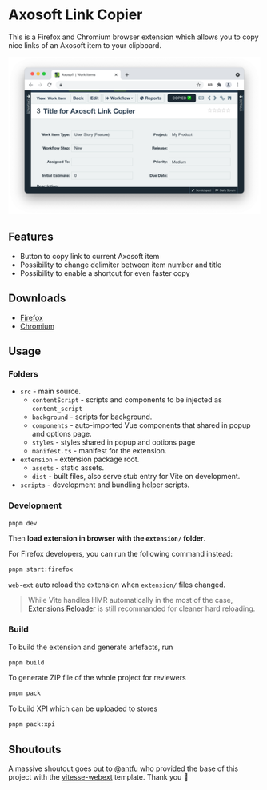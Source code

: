 # Axosoft Link Copier

This is a Firefox and Chromium browser extension which allows you to copy nice links of an Axosoft item to your clipboard.

<p align="center">
<img width="655" src="./docs/images/axosoft-link-copier.png"><br/>
</p>

## Features

- Button to copy link to current Axosoft item
- Possibility to change delimiter between item number and title
- Possibility to enable a shortcut for even faster copy

## Downloads

- [Firefox](https://addons.mozilla.org/en-GB/firefox/addon/axosoft-link-copier/)
- [Chromium](https://chrome.google.com/webstore/detail/axosoft-link-copier/hegmcnlplcgnkbgcgjeaahhccocffllg)

## Usage

### Folders

- `src` - main source.
  - `contentScript` - scripts and components to be injected as `content_script`
  - `background` - scripts for background.
  - `components` - auto-imported Vue components that shared in popup and options page.
  - `styles` - styles shared in popup and options page
  - `manifest.ts` - manifest for the extension.
- `extension` - extension package root.
  - `assets` - static assets.
  - `dist` - built files, also serve stub entry for Vite on development.
- `scripts` - development and bundling helper scripts.

### Development

```bash
pnpm dev
```

Then **load extension in browser with the `extension/` folder**.

For Firefox developers, you can run the following command instead:

```bash
pnpm start:firefox
```

`web-ext` auto reload the extension when `extension/` files changed.

> While Vite handles HMR automatically in the most of the case, [Extensions Reloader](https://chrome.google.com/webstore/detail/fimgfedafeadlieiabdeeaodndnlbhid) is still recommanded for cleaner hard reloading.

### Build

To build the extension and generate artefacts, run

```bash
pnpm build
```

To generate ZIP file of the whole project for reviewers

```bash
pnpm pack
```

To build XPI which can be uploaded to stores

```bash
pnpm pack:xpi
```

## Shoutouts

A massive shoutout goes out to [@antfu](https://github.com/antfu) who provided the base of this project with the [vitesse-webext](https://github.com/antfu/vitesse-webext) template. Thank you 🎉

